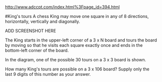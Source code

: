 ﻿http://www.adccpt.com/index.html%3Fpage_id=394.html

#King's tours
A chess King may move one square in any of 8 directions, horizontally, vertically and diagonally.

ADD SCREENSHOT HERE

The King starts in the upper-left corner of a 3 x N board and tours the board by moving so that he visits each square exactly once and ends in the bottom-left corner of the board.

In the diagram, one of the possible 30 tours on a 3 x 3 board is shown.

How many King's tours are possible on a 3 x 106 board? Supply only the last 9 digits of this number as your answer.